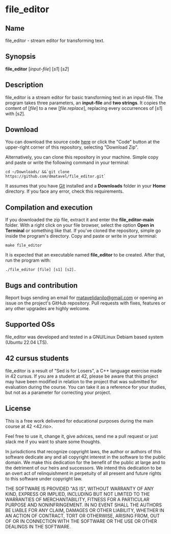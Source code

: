 
# file_editor

## Name

file_editor - stream editor for transforming text.

## **Synopsis**

**file_editor** [*input-file*] [*s1*] [*s2*]

## Description

file_editor is a stream editor for basic transforming text in an input-file. The program takes three parameters, an **input-file** and **two strings**. It copies the content of [*file*] to a new [*file.replace*], replacing every occurrences of [*s1*] with [*s2*].

## **Download**

You can download the source code [here](https://github.com/dmatavel/file_editor/archive/refs/heads/main.zip) or click the "Code" button at the upper-right corner of this repository, selecting "Download Zip".

Alternatively, you can clone this repository in your machine. Simple copy and paste or write the following command in your terminal:

    cd ~/Downloads/ &&`git clone https://github.com/dmatavel/file_editor.git`

It assumes that you have [Git](https://git-scm.com/) installed and a **Downloads** folder in your **Home** directory. If you face any error, check this requirements.

## Compilation and execution

If you downloaded the zip file, extract it and enter the **file_editor-main** folder. With a right click on your file browser, select the option **Open in Terminal** or something like that. If you've cloned the repository, simple go inside the program's directory. Copy and paste or write in your terminal:

    make file_editor

It is expected that an executable named **file_editor** to be created. After that, run the program with:

    ./file_editor [file] [s1] [s2].

## Bugs and contribution

Report bugs sending an email for matavelidanilo@gmail.com or opening an issue on the project's GitHub repository. Pull requests with fixes, features or any other upgrades are highly welcome.  

## Supported OSs

file_editor was developed and tested in a GNU/Linux Debiam based system (Ubuntu 22.04 LTS). 

## 42 cursus students

file_editor is a result of "Sed is for Losers", a C++ language exercise made in 42 cursus. 
If you are a student at 42, please be aware that this project may have been modified in relation to the project that was submitted for evaluation during the course. You can take it as a reference for your studies, but not as a parameter for correcting your project.

## License

This is a free work delivered for educational purposes during the main course
at 42 <42.rio>.

Feel free to use it, change it, give advices, send me a pull request or
just slack me if you want to share some thoughts.

In jurisdictions that recognize copyright laws, the author or authors
of this software dedicate any and all copyright interest in the
software to the public domain. We make this dedication for the benefit
of the public at large and to the detriment of our heirs and
successors. We intend this dedication to be an overt act of
relinquishment in perpetuity of all present and future rights to this
software under copyright law.

THE SOFTWARE IS PROVIDED "AS IS", WITHOUT WARRANTY OF ANY KIND,
EXPRESS OR IMPLIED, INCLUDING BUT NOT LIMITED TO THE WARRANTIES OF
MERCHANTABILITY, FITNESS FOR A PARTICULAR PURPOSE AND NONINFRINGEMENT.
IN NO EVENT SHALL THE AUTHORS BE LIABLE FOR ANY CLAIM, DAMAGES OR
OTHER LIABILITY, WHETHER IN AN ACTION OF CONTRACT, TORT OR OTHERWISE,
ARISING FROM, OUT OF OR IN CONNECTION WITH THE SOFTWARE OR THE USE OR
OTHER DEALINGS IN THE SOFTWARE.
